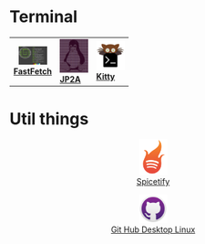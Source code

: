 # Terminal

<div align = "center">
<table>
<tr>
<td id="fastfetch" align = "center">
<a href="Terminal/Fast.md">
<img width="50" src="/imgs/Fast.png" alt="Fast logo"><br>
<b>FastFetch</b>
</a>
</td>
    
<td id="jp2a">
<a href="Terminal/Jp2a.md">
<img width="50" src="/imgs/jp2a.jpg" alt="jp2a logo"><br>
<b>JP2A</b>
</a>
</td>
    
<td id="Kitty">
<a href="Util/Kitty.md">
<img width="50" src="/imgs/kitty.svg"><br>
<b>Kitty</b>
</a>
</td>
</tr>
</table>
</div>

# Util things 

<p id="spicetify" align="center">
    <a href="Util/Spi.md">
        <img width="50" src="/imgs/Spi.png"
        alt="Spi logo"><br>
        <span style="display:block;
        text-align:center;">Spicetify</span>
    </a>
</p>

<p id="Git" align="center">
    <a href="Util/Git.md">
        <img width="50" src="/imgs/Git.png"
        alt="Git logo"><br>
        <span style="display:block;
        text-align:center;">Git Hub Desktop Linux</span>
    </a>
</p>